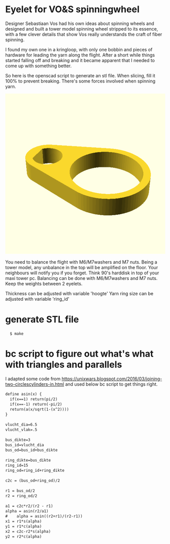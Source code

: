 # Eyelet for VO&S spinningwheel

Designer Sebastiaan Vos had his own ideas about spinning wheels and designed
and built a tower model spinning wheel stripped to its essence, with a few
clever details that show Vos really understands the craft of fiber spinning.

I found my own one in a kringloop, with only one bobbin and pieces of hardware
for leading the yarn along the flight. After a short while things started
falling off and breaking and it became apparent that I needed to come up with
something better.

So here is the openscad script to generate an stl file. When slicing, fill it
100% to prevent breaking. There's some forces involved when spinning yarn.

![eyelet preview](./preview.png)

You need to balance the flight with M6/M7washers and M7 nuts. Being a tower
model, any unbalance in the top will be amplified on the floor. Your neighbours
will notify you if you forget.  Think 90's harddisk in top of your maxi tower
pc.  Balancing can be done with M6/M7washers and M7 nuts. Keep the weights
between 2 eyelets.

Thickness can be adjusted with variable 'hoogte'
Yarn ring size can be adjusted with variable 'ring_id'

# generate STL file

```
  $ make
```

# bc script to figure out what's what with triangles and parallels

I adapted some code from https://unixwars.blogspot.com/2016/03/joining-two-circlescylinders-in.html
and used below bc script to get things right.

```bc
define asin(x) {
  if(x==1) return(pi/2)
  if(x==-1) return(-pi/2)
  return(a(x/sqrt(1-(x^2))))
}

vlucht_dia=6.5
vlucht_vlak=.5

bus_dikte=3
bus_id=vlucht_dia
bus_od=bus_id+bus_dikte

ring_dikte=bus_dikte
ring_id=15
ring_od=ring_id+ring_dikte

c2c = (bus_od+ring_od)/2

r1 = bus_od/2
r2 = ring_od/2

a1 = c2c*r2/(r2 - r1)
alpha = asin(r2/a1)
#    alpha = asin((r2+r1)/(r2-r1))
x1 = r1*s(alpha)
y1 = r1*c(alpha)
x2 = c2c-r2*s(alpha)
y2 = r2*c(alpha)
```
